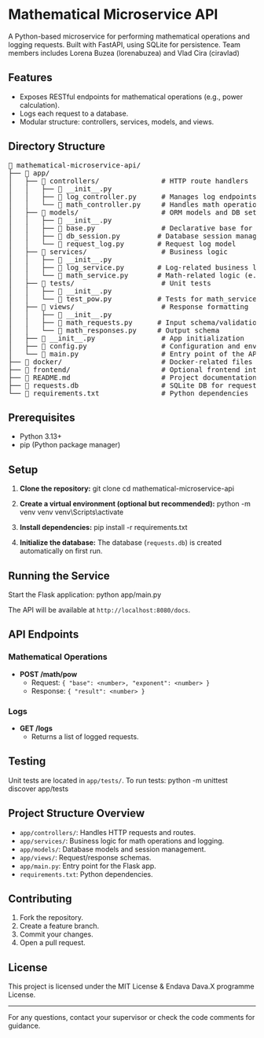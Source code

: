# Mathematical Microservice API

A Python-based microservice for performing mathematical operations and logging requests. Built with FastAPI, using SQLite for persistence.
Team members includes Lorena Buzea (lorenabuzea) and Vlad Cira (ciravlad)

## Features

- Exposes RESTful endpoints for mathematical operations (e.g., power calculation).
- Logs each request to a database.
- Modular structure: controllers, services, models, and views.

## Directory Structure

<pre>
📁 mathematical-microservice-api/
├── 📁 app/
│   ├── 📁 controllers/               # HTTP route handlers
│   │   ├── 📄 __init__.py
│   │   ├── 📄 log_controller.py      # Manages log endpoints
│   │   └── 📄 math_controller.py     # Handles math operation routes
│   ├── 📁 models/                    # ORM models and DB setup
│   │   ├── 📄 __init__.py
│   │   ├── 📄 base.py                # Declarative base for SQLAlchemy
│   │   ├── 📄 db_session.py         # Database session management
│   │   └── 📄 request_log.py        # Request log model
│   ├── 📁 services/                  # Business logic
│   │   ├── 📄 __init__.py
│   │   ├── 📄 log_service.py        # Log-related business logic
│   │   └── 📄 math_service.py       # Math-related logic (e.g. power, sum)
│   ├── 📁 tests/                     # Unit tests
│   │   ├── 📄 __init__.py
│   │   └── 📄 test_pow.py           # Tests for math_service functions
│   ├── 📁 views/                     # Response formatting
│   │   ├── 📄 __init__.py
│   │   ├── 📄 math_requests.py      # Input schema/validation
│   │   └── 📄 math_responses.py     # Output schema
│   ├── 📄 __init__.py                # App initialization
│   ├── 📄 config.py                  # Configuration and environment variables
│   └── 📄 main.py                    # Entry point of the API
├── 📁 docker/                        # Docker-related files
├── 📁 frontend/                      # Optional frontend interface
├── 📄 README.md                      # Project documentation
├── 📄 requests.db                    # SQLite DB for request logs
└── 📄 requirements.txt               # Python dependencies
</pre>

## Prerequisites

- Python 3.13+
- pip (Python package manager)

## Setup

1. **Clone the repository:**
  git clone <repository-url> cd mathematical-microservice-api

2. **Create a virtual environment (optional but recommended):**
  python -m venv venv venv\Scripts\activate

3. **Install dependencies:**
  pip install -r requirements.txt

4. **Initialize the database:**
   The database (`requests.db`) is created automatically on first run.

## Running the Service

Start the Flask application:
  python app/main.py

The API will be available at `http://localhost:8080/docs`.

## API Endpoints

### Mathematical Operations

- **POST /math/pow**
  - Request: `{ "base": <number>, "exponent": <number> }`
  - Response: `{ "result": <number> }`

### Logs

- **GET /logs**
  - Returns a list of logged requests.

## Testing

Unit tests are located in `app/tests/`. To run tests:
  python -m unittest discover app/tests

## Project Structure Overview

- `app/controllers/`: Handles HTTP requests and routes.
- `app/services/`: Business logic for math operations and logging.
- `app/models/`: Database models and session management.
- `app/views/`: Request/response schemas.
- `app/main.py`: Entry point for the Flask app.
- `requirements.txt`: Python dependencies.

## Contributing

1. Fork the repository.
2. Create a feature branch.
3. Commit your changes.
4. Open a pull request.

## License

This project is licensed under the MIT License & Endava Dava.X programme License.

---

For any questions, contact your supervisor or check the code comments for guidance.
